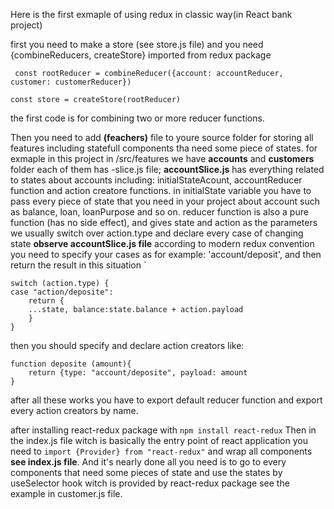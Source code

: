Here is the first exmaple of using redux in classic way(in React bank project)

first you need to make a store (see store.js file)
and you need {combineReducers, createStore} imported from redux package

     const rootReducer = combineReducer({account: accountReducer, customer: customerReducer})

    const store = createStore(rootReducer)

the first code is for combining two or more reducer functions.

Then you need to add **(feachers)** file to youre source folder for storing all features including statefull components tha need some piece of states.
for exmaple in this project in /src/features we have **accounts** and **customers** folder each of them has -slice.js file; **accountSlice.js** has everything related to states about accounts including: initialStateAcount, accountReducer function and action creatore functions.
in initialState variable you have to pass every piece of state that you need in your project about account such as balance, loan, loanPurpose and so on.
reducer function is also a pure function (has no side effect), and gives state and action as the parameters
we usually switch over action.type and declare every case of changing state **observe accountSlice.js file**
according to modern redux convention you need to specify your cases as for example: 'account/deposit', and then return the result in this situation `

    switch (action.type) {
    case "action/deposite": 
	    return {
	    ...state, balance:state.balance + action.payload
	    }
    }

then you should specify and declare action creators like:

    function deposite (amount){
    	return {type: "account/deposite", payload: amount
    }
    

after all these works you have to export default reducer function and export every action creators by name.

after installing react-redux package with `npm install react-redux`
Then in the index.js file witch is basically the entry point of react application you need to `import {Provider} from "react-redux"`
and wrap all components **see index.js file**.
And it's nearly done all you need is to go to every components that need some pieces of state and use the states by useSelector hook witch is provided by react-redux package
see the example in customer.js file.




